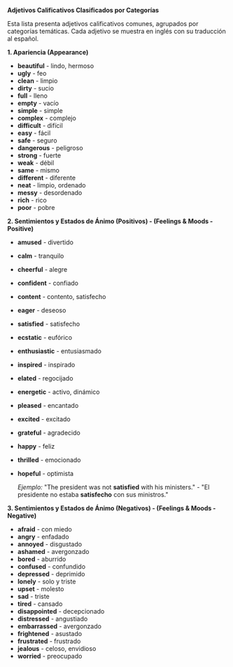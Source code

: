 

**Adjetivos Calificativos Clasificados por Categorías**

Esta lista presenta adjetivos calificativos comunes, agrupados por categorías temáticas. Cada adjetivo se muestra en inglés con su traducción al español.

**1. Apariencia (Appearance)**

*   **beautiful** - lindo, hermoso
*   **ugly** - feo
*   **clean** - limpio
*   **dirty** - sucio
*   **full** - lleno
*   **empty** - vacío
*   **simple** - simple
*   **complex** - complejo
*   **difficult** - difícil
*   **easy** - fácil
*   **safe** - seguro
*   **dangerous** - peligroso
*   **strong** - fuerte
*   **weak** - débil
*   **same** - mismo
*   **different** - diferente
*   **neat** - limpio, ordenado
*   **messy** - desordenado
*   **rich** - rico
*   **poor** - pobre

**2. Sentimientos y Estados de Ánimo (Positivos) - (Feelings & Moods - Positive)**

*   **amused** - divertido
*   **calm** - tranquilo
*   **cheerful** - alegre
*   **confident** - confiado
*   **content** - contento, satisfecho
*   **eager** - deseoso
*   **satisfied** - satisfecho
*   **ecstatic** - eufórico
*   **enthusiastic** - entusiasmado
*   **inspired** - inspirado
*   **elated** - regocijado
*   **energetic** - activo, dinámico
*   **pleased** - encantado
*   **excited** - excitado
*   **grateful** - agradecido
*   **happy** - feliz
*   **thrilled** - emocionado
*   **hopeful** - optimista

    *Ejemplo:*  "The president was not **satisfied** with his ministers." - "El presidente no estaba **satisfecho** con sus ministros."

**3. Sentimientos y Estados de Ánimo (Negativos) - (Feelings & Moods - Negative)**

*   **afraid** - con miedo
*   **angry** - enfadado
*   **annoyed** - disgustado
*   **ashamed** - avergonzado
*   **bored** - aburrido
*   **confused** - confundido
*   **depressed** - deprimido
*   **lonely** - solo y triste
*   **upset** - molesto
*   **sad** - triste
*   **tired** - cansado
*   **disappointed** - decepcionado
*   **distressed** - angustiado
*   **embarrassed** - avergonzado
*   **frightened** - asustado
*   **frustrated** - frustrado
*   **jealous** - celoso, envidioso
*   **worried** - preocupado
